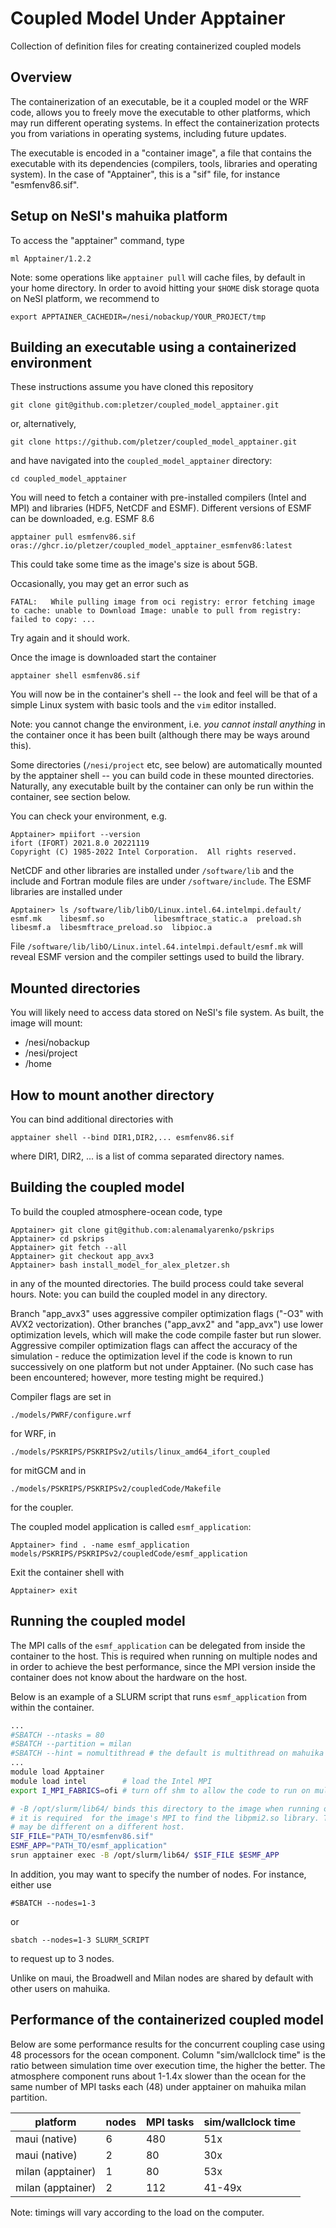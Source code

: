 # Coupled Model Under Apptainer
Collection of definition files for creating containerized coupled models

## Overview

The containerization of an executable, be it a coupled model or the WRF code, allows you to freely move the executable to other platforms, which may run different operating systems. In effect the containerization protects you from variations in operating systems, including future updates. 

The executable is encoded in a "container image", a file that contains the executable with its dependencies (compilers, tools, libraries and operating system). In the case of "Apptainer", this is a "sif" file, for instance "esmfenv86.sif". 

## Setup on NeSI's mahuika platform

To access the "apptainer" command, type
```
ml Apptainer/1.2.2
```

Note: some operations like `apptainer pull` will cache files, by default in your home directory. In order to avoid hitting your `$HOME` disk storage quota on NeSI platform, we recommend to
```
export APPTAINER_CACHEDIR=/nesi/nobackup/YOUR_PROJECT/tmp
```

## Building an executable using a containerized environment

These instructions assume you have cloned this repository
```
git clone git@github.com:pletzer/coupled_model_apptainer.git
```
or, alternatively,
```
git clone https://github.com/pletzer/coupled_model_apptainer.git
```
and have navigated into the `coupled_model_apptainer` directory:
```
cd coupled_model_apptainer
```

You will need to fetch a container with pre-installed compilers (Intel and MPI) and libraries (HDF5, NetCDF and 
ESMF). Different versions of ESMF can be downloaded, e.g. ESMF 8.6

```
apptainer pull esmfenv86.sif oras://ghcr.io/pletzer/coupled_model_apptainer_esmfenv86:latest
```
This could take some time as the image's size is about 5GB. 

Occasionally, you may get an error such as
```
FATAL:   While pulling image from oci registry: error fetching image to cache: unable to Download Image: unable to pull from registry: failed to copy: ...
```
Try again and it should work.

Once the image is downloaded start the container
```
apptainer shell esmfenv86.sif
```
You will now be in the container's shell -- the look and feel will be that of a simple Linux system with basic tools and 
the `vim` editor installed. 

Note: you cannot change the environment, i.e. *you cannot install anything* in the container once it has been built (although there may be ways around this). 

Some directories (`/nesi/project` etc, see below) are automatically mounted by the apptainer shell -- you can build code in these mounted directories. Naturally, any executable built by the container can only be run within the container, see section below.

You can check your environment, e.g.
```
Apptainer> mpiifort --version
ifort (IFORT) 2021.8.0 20221119
Copyright (C) 1985-2022 Intel Corporation.  All rights reserved.
```
NetCDF and other libraries are installed under `/software/lib` and the include  and Fortran module files are under `/software/include`. The ESMF libraries are installed under
```
Apptainer> ls /software/lib/libO/Linux.intel.64.intelmpi.default/
esmf.mk    libesmf.so		    libesmftrace_static.a  preload.sh
libesmf.a  libesmftrace_preload.so  libpioc.a
```
File `/software/lib/libO/Linux.intel.64.intelmpi.default/esmf.mk` will reveal ESMF version and the compiler settings used to build the library.

## Mounted directories

You will likely need to access data stored on NeSI's file system. As built, the image will mount:

 * /nesi/nobackup
 * /nesi/project
 * /home

## How to mount another directory

You can bind additional directories with
```
apptainer shell --bind DIR1,DIR2,... esmfenv86.sif
```
where DIR1, DIR2, ... is a list of comma separated directory names.

## Building the coupled model

To build the coupled atmosphere-ocean code, type 
```
Apptainer> git clone git@github.com:alenamalyarenko/pskrips
Apptainer> cd pskrips
Apptainer> git fetch --all
Apptainer> git checkout app_avx3
Apptainer> bash install_model_for_alex_pletzer.sh
```
in any of the mounted directories. The build process could take several hours. Note: you can build the coupled model in any directory. 

Branch "app_avx3" uses aggressive compiler optimization flags ("-O3" with AVX2 vectorization). 
Other branches ("app_avx2" and "app_avx") use lower optimization levels, which will make the code compile faster but run slower.
Aggressive compiler optimization flags can affect the accuracy of the simulation - reduce the optimization level if the code is known to run successively on one platform but not under Apptainer. (No such case has been encountered; however, more testing might be required.)

Compiler flags are set in 
```
./models/PWRF/configure.wrf
```
for WRF, in 
```
./models/PSKRIPS/PSKRIPSv2/utils/linux_amd64_ifort_coupled
```
for mitGCM and in
```
./models/PSKRIPS/PSKRIPSv2/coupledCode/Makefile
```
for the coupler.

The coupled model application is called `esmf_application`:
```
Apptainer> find . -name esmf_application
models/PSKRIPS/PSKRIPSv2/coupledCode/esmf_application
```
Exit the container shell with
```
Apptainer> exit
```

## Running the coupled model

The MPI calls of the `esmf_application` can be delegated from inside the container to the host. This is required when running on multiple nodes and in order to achieve the best performance, 
since the MPI version inside the container does not know about the hardware on the host.

Below is an example of a SLURM script that runs `esmf_application` from within the container. 
```bash
...
#SBATCH --ntasks = 80
#SBATCH --partition = milan
#SBATCH --hint = nomultithread # the default is multithread on mahuika
...
module load Apptainer
module load intel        # load the Intel MPI
export I_MPI_FABRICS=ofi # turn off shm to allow the code to run on multiple nodes

# -B /opt/slurm/lib64/ binds this directory to the image when running on mahuika, 
# it is required  for the image's MPI to find the libpmi2.so library. This path
# may be different on a different host.
SIF_FILE="PATH_TO/esmfenv86.sif"
ESMF_APP="PATH_TO/esmf_application"
srun apptainer exec -B /opt/slurm/lib64/ $SIF_FILE $ESMF_APP
```

In addition, you may want to specify the number of nodes. For instance, either use
```
#SBATCH --nodes=1-3
```
or 
```
sbatch --nodes=1-3 SLURM_SCRIPT
```
to request up to 3 nodes. 

Unlike on maui, the Broadwell and Milan nodes are shared by default with other users on mahuika. 


## Performance of the containerized coupled model

Below are some performance results for the concurrent coupling case using 48 processors for the ocean component. Column 
"sim/wallclock time" is the ratio between simulation time over execution time, the higher the better. The atmosphere component
runs about 1-1.4x slower than the ocean for the same number of MPI tasks each (48) under apptainer on mahuika milan partition.

| platform      | nodes | MPI tasks | sim/wallclock time |
|---------------|-------|-----------|--------------------|
| maui (native) | 6     | 480       | 51x                |
| maui (native) | 2     | 80        | 30x                |
| milan (apptainer) | 1 | 80        | 53x                |
| milan (apptainer) | 2 | 112       | 41-49x             |

Note: timings will vary according to the load on the computer. 
